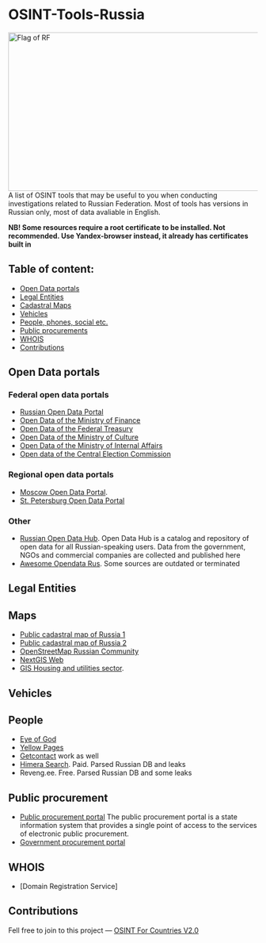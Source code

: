 # OSINT-Tools-Russia
<img src="https://upload.wikimedia.org/wikipedia/en/thumb/f/f3/Flag_of_Russia.svg/1200px-Flag_of_Russia.svg.png" alt="Flag of RF" style="height: 320px; width:640px;"/>
A list of OSINT tools that may be useful to you when conducting investigations related to Russian Federation. Most of tools has versions in Russian only, most of data avaliable in English. 

**NB! Some resources require a root certificate to be installed. Not recommended. Use Yandex-browser instead, it already has certificates built in**

## Table of content:
 - [Open Data portals](#open-data-portals)
 - [Legal Entities](#legal-entities)
 - [Cadastral Maps](#maps)
 - [Vehicles](#vehicles)
 - [People, phones, social etc.](#people)
 - [Public procurements](#public-procurement)
 - [WHOIS](#whois)
 - [Contributions](#contributions)

## Open Data portals
### Federal open data portals

- [Russian Open Data Portal](http://data.gov.ru/)
- [Open Data of the Ministry of Finance](http://minfin.ru/opendata/)
- [Open Data of the Federal Treasury](https://www.roskazna.gov.ru/opendata/)
- [Open Data of the Ministry of Culture](https://opendata.mkrf.ru/opendata/)
- [Open Data of the Ministry of Internal Affairs](https://xn--b1aew.xn--p1ai/dejatelnost/statistics)
- [Open data of the Central Election Commission](http://cikrf.ru/opendata/)

### Regional open data portals

- [Moscow Open Data Portal](https://data.mos.ru).
- [St. Petersburg Open Data Portal](https://data.gov.spb.ru/)

### Other
- [Russian Open Data Hub](https://hubofdata.ru/dataset/). Open Data Hub is a catalog and repository of open data for all Russian-speaking users. Data from the government, NGOs and commercial companies are collected and published here
- [Awesome Opendata Rus](https://github.com/infoculture/awesome-opendata-rus). Some sources are outdated or terminated

## Legal Entities

## Maps
- [Public cadastral map of Russia 1](https://b.roscadastres.com/map)
- [Public cadastral map of Russia 2](https://egrp365.ru/map/)
- [OpenStreetMap Russian Community](http://openstreetmap.ru/#map=3/62/88)
- [NextGIS Web](https://qms.nextgis.com)
- [GIS Housing and utilities sector](https://dom.gosuslugi.ru/#!/houses). 

## Vehicles

## People
- [Eye of God](https://t.me/yfzxzxqwqbot) 
- [Yellow Pages](https://yellowpages.akipress.org) 
- [Getcontact](https://getcontact.com) work as well
- [Himera Search](https://himera-search.net). Paid. Parsed Russian DB and leaks
- Reveng.ee. Free. Parsed Russian DB and some leaks

## Public procurement
- [Public procurement portal]()
The public procurement portal is a state information system that provides a single point of access to the services of electronic public procurement. 
- [Government procurement portal]()

## WHOIS
- [Domain Registration Service]

## Contributions
Fell free to join to this project — [OSINT For Countries V2.0](https://github.com/paulpogoda/OSINT-for-countries-V2.0)
